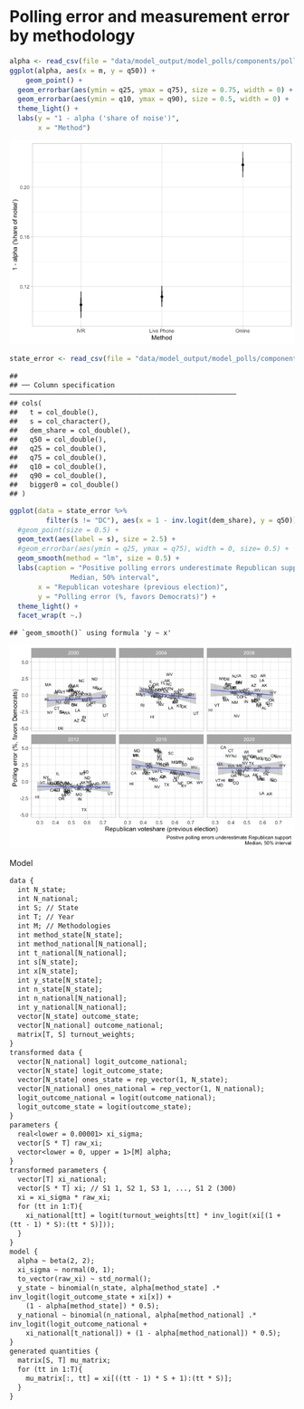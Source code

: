 Polling error and measurement error by methodology
================

``` r
alpha <- read_csv(file = "data/model_output/model_polls/components/polling_error_measurement_error/by_methodology_alpha.Rds")
ggplot(alpha, aes(x = m, y = q50)) +
    geom_point() +
  geom_errorbar(aes(ymin = q25, ymax = q75), size = 0.75, width = 0) +
  geom_errorbar(aes(ymin = q10, ymax = q90), size = 0.5, width = 0) +
  theme_light() +
  labs(y = "1 - alpha ('share of noise')",
       x = "Method")
```

![](README_files/figure-gfm/m1-1.png)<!-- -->

``` r
state_error <- read_csv(file = "data/model_output/model_polls/components/polling_error_measurement_error/by_methodology_state_error.Rds")
```

    ## 
    ## ── Column specification ────────────────────────────────────────────────────────
    ## cols(
    ##   t = col_double(),
    ##   s = col_character(),
    ##   dem_share = col_double(),
    ##   q50 = col_double(),
    ##   q25 = col_double(),
    ##   q75 = col_double(),
    ##   q10 = col_double(),
    ##   q90 = col_double(),
    ##   bigger0 = col_double()
    ## )

``` r
ggplot(data = state_error %>%
         filter(s != "DC"), aes(x = 1 - inv.logit(dem_share), y = q50)) +
  #geom_point(size = 0.5) +
  geom_text(aes(label = s), size = 2.5) +
  #geom_errorbar(aes(ymin = q25, ymax = q75), width = 0, size= 0.5) +
  geom_smooth(method = "lm", size = 0.5) +
  labs(caption = "Positive polling errors underestimate Republican support
               Median, 50% interval",
       x = "Republican voteshare (previous election)",
       y = "Polling error (%, favors Democrats)") +
  theme_light() +
  facet_wrap(t ~.)
```

    ## `geom_smooth()` using formula 'y ~ x'

![](README_files/figure-gfm/m2-1.png)<!-- -->

Model

    data {
      int N_state;
      int N_national;
      int S; // State
      int T; // Year
      int M; // Methodologies
      int method_state[N_state];
      int method_national[N_national];
      int t_national[N_national];
      int s[N_state];
      int x[N_state];
      int y_state[N_state];
      int n_state[N_state];
      int n_national[N_national];
      int y_national[N_national];
      vector[N_state] outcome_state;
      vector[N_national] outcome_national;
      matrix[T, S] turnout_weights;
    }
    transformed data {
      vector[N_national] logit_outcome_national;
      vector[N_state] logit_outcome_state;
      vector[N_state] ones_state = rep_vector(1, N_state);
      vector[N_national] ones_national = rep_vector(1, N_national);
      logit_outcome_national = logit(outcome_national);
      logit_outcome_state = logit(outcome_state);
    }
    parameters {
      real<lower = 0.00001> xi_sigma;
      vector[S * T] raw_xi;
      vector<lower = 0, upper = 1>[M] alpha;
    }
    transformed parameters {
      vector[T] xi_national;
      vector[S * T] xi; // S1 1, S2 1, S3 1, ..., S1 2 (300)
      xi = xi_sigma * raw_xi;
      for (tt in 1:T){
        xi_national[tt] = logit(turnout_weights[tt] * inv_logit(xi[(1 + (tt - 1) * S):(tt * S)]));
      }
    }
    model {
      alpha ~ beta(2, 2);
      xi_sigma ~ normal(0, 1);
      to_vector(raw_xi) ~ std_normal();
      y_state ~ binomial(n_state, alpha[method_state] .* inv_logit(logit_outcome_state + xi[x]) +
        (1 - alpha[method_state]) * 0.5);
      y_national ~ binomial(n_national, alpha[method_national] .* inv_logit(logit_outcome_national +
        xi_national[t_national]) + (1 - alpha[method_national]) * 0.5);
    }
    generated quantities {
      matrix[S, T] mu_matrix;
      for (tt in 1:T){
        mu_matrix[:, tt] = xi[((tt - 1) * S + 1):(tt * S)];
      }
    }
